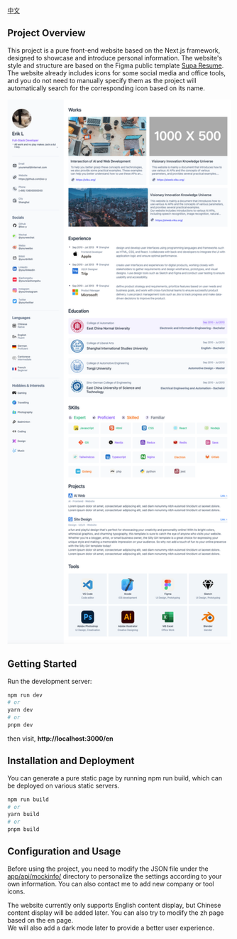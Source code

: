 [中文](./ChineseReadme.md)

## Project Overview

This project is a pure front-end website based on the Next.js framework, designed to showcase and introduce personal information. The website's style and structure are based on the Figma public template [Supa Resume](https://www.figma.com/community/file/1087586245868299560).
<br />
The website already includes icons for some social media and office tools, and you do not need to manually specify them as the project will automatically search for the corresponding icon based on its name.
<br />
<br />
<img src="./public/preview/page-snapshot01.png" width="800px"/>
<br />

## Getting Started
Run the development server:
```bash
npm run dev
# or
yarn dev
# or
pnpm dev
```
then visit, <b> http://localhost:3000/en </b>
<br />
## Installation and Deployment
You can generate a pure static page by running npm run build, which can be deployed on various static servers.
```bash
npm run build
# or
yarn build
# or
pnpm build
```

## Configuration and Usage
Before using the project, you need to modify the JSON file under the [app/api/mockinfo/](./app/api/mockinfo/) directory to personalize the settings according to your own information. You can also contact me to add new company or tool icons.

The website currently only supports English content display, but Chinese content display will be added later. You can also try to modify the zh page based on the en page.
<br>
We will also add a dark mode later to provide a better user experience.